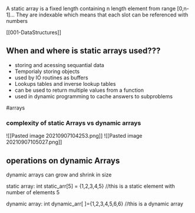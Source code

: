 A static array is a fixed length containing n length element from range \[0,n-1]... They are indexable which means that each slot can be referenced with numbers

[[001-DataStructures]]
## When and where is static arrays used???
- storing and acessing sequantial data
- Temporialy storing objects
- used by IO routines as buffers
- Lookups tables and inverse lookup tables
- can be used to return multiple values from a function
- used in dynamic programming to cache answers to subproblems

#arrays
### complexity of static Arrays vs dynamic arrays

![[Pasted image 20210907104253.png]]
![[Pasted image 20210907105027.png]]

## operations on dynamic Arrays
dynamic arrays can grow and shrink in size

static array: int static_arr[5] = {1,2,3,4,5} //this is a static element with number of elements 5

dynamic array: int dynamic_arr[ ]={1,2,3,4,5,6,6}  //this is a dynamic array


